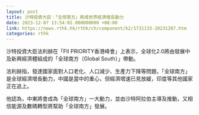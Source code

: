 ```yaml
---
layout: post
title: 沙特投資大臣：「全球南方」將成世界經濟增長動力
date: 2023-12-07 13:54:02.000000000 +08:00
link: https://news.rthk.hk/rthk/ch/component/k2/1731133-20231207.htm
categories: rthk
---
```


沙特投資大臣法利赫在「FII PRIORITY香港峰會」上表示，全球化2.0將由發展中及新興經濟體組成的「全球南方（Global South）」帶動。

法利赫指，發達國家面對人口老化、人口減少、生產力下降等問題，「全球南方」是全球經濟增長動力，中國是當中的重心，但經濟增速已見放緩，印度等其他國家正在追上。

他認為，中東將會成為「全球南方」一大動力，並由沙特阿拉伯主導及推動，又相信能源及數碼轉型將幫助「全球南方」發展。
